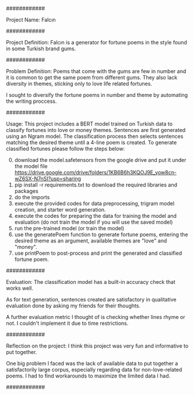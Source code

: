 ############

Project Name: Falcın

############

Project Definition: Falcın is a generator for fortune poems 
in the style found in some Turkish brand gums.

############

Problem Definition: Poems that come with the gums are few in
number and it is common to get the same poem from different gums.
They also lack diversity in themes, sticking only to love life
related fortunes.

I sought to diversify the fortune poems in number and theme by
automating the writing proccess.

############

Usage: This project includes a BERT model trained on Turkish data to classify 
fortunes into love or money themes. Sentences are first generated using an
Ngram model. The classification process then selects sentences matching the
desired theme until a 4-line poem is created. To generate classified 
fortunes please follow the steps below:

0. download the model.safetensors from the google drive and put it under the model file
https://drive.google.com/drive/folders/1KB6B6h3KQOJ9E_yow8cn-wZ6SX-N7nSI?usp=sharing
2. pip install -r requirements.txt to download the required libraries and packages
3. do the imports
4. execute the provided codes for data preprocessing, trigram model creation, and starter
word generation.
5. execute the codes for preparing the data for training the model and evaluation 
(do not train the model if you will use the saved model)
6. run the pre-trained model (or train the model)
7. use the generatePoem function to generate fortune poems, entering the desired theme 
as an argument, available themes are "love" and "money".
8. use printPoem to post-process and print the generated and classified fortune poem.

############

Evaluation: The classification model has a built-in accuracy check
that works well. 

As for text generation, sentences created are
satisfactory in qualitative evaluation done by asking my friends
for their thoughts.

A further evaluation metric I thought of is checking whether 
lines rhyme or not. I couldn't implement it due to time restrictions.

############

Reflection on the project: I think this project was very fun and
informative to put together. 

One big problem I faced was the lack of available data to put together 
a satisfactorily large corpus, especially regarding data for non-love-related poems.
I had to find workarounds to maximize the limited data I had.

############


